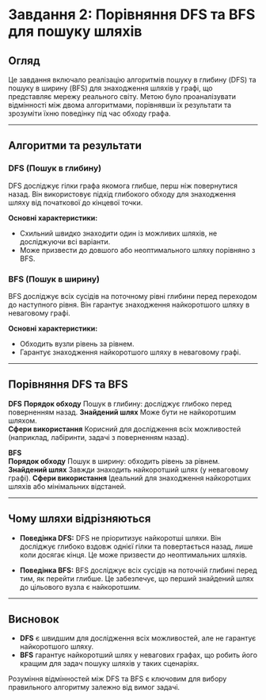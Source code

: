 # Завдання 2: Порівняння DFS та BFS для пошуку шляхів

## Огляд
Це завдання включало реалізацію алгоритмів пошуку в глибину (DFS) та пошуку в ширину (BFS) для знаходження шляхів у графі, що представляє мережу реального світу. Метою було проаналізувати відмінності між двома алгоритмами, порівнявши їх результати та зрозуміти їхню поведінку під час обходу графа.

---

## Алгоритми та результати

### DFS (Пошук в глибину)
DFS досліджує гілки графа якомога глибше, перш ніж повернутися назад. Він використовує підхід глибокого обходу для знаходження шляху від початкової до кінцевої точки.

**Основні характеристики:**
- Схильний швидко знаходити один із можливих шляхів, не досліджуючи всі варіанти.
- Може призвести до довшого або неоптимального шляху порівняно з BFS.

### BFS (Пошук в ширину)
BFS досліджує всіх сусідів на поточному рівні глибини перед переходом до наступного рівня. Він гарантує знаходження найкоротшого шляху в неваговому графі.

**Основні характеристики:**
- Обходить вузли рівень за рівнем.
- Гарантує знаходження найкоротшого шляху в неваговому графі.

---

## Порівняння DFS та BFS

**DFS**
**Порядок обходу** Пошук в глибину: досліджує глибоко перед поверненням назад.
**Знайдений шлях** Може бути не найкоротшим шляхом.     
**Сфери використання** Корисний для дослідження всіх можливостей (наприклад, лабіринти, задачі з поверненням назад).

**BFS**  
**Порядок обходу** Пошук в ширину: обходить рівень за рівнем.
**Знайдений шлях** Завжди знаходить найкоротший шлях (у неваговому графі).
**Сфери використання** Ідеальний для знаходження найкоротших шляхів або мінімальних відстаней.

---

## Чому шляхи відрізняються
- **Поведінка DFS:**
  DFS не пріоритизує найкоротші шляхи. Він досліджує глибоко вздовж однієї гілки та повертається назад, лише коли досягає кінця. Це може призвести до неоптимальних шляхів.

- **Поведінка BFS:**
  BFS досліджує всіх сусідів на поточній глибині перед тим, як перейти глибше. Це забезпечує, що перший знайдений шлях до цільового вузла є найкоротшим.

---

## Висновок
- **DFS** є швидшим для дослідження всіх можливостей, але не гарантує найкоротшого шляху.
- **BFS** гарантує найкоротший шлях у невагових графах, що робить його кращим для задач пошуку шляхів у таких сценаріях.

Розуміння відмінностей між DFS та BFS є ключовим для вибору правильного алгоритму залежно від вимог задачі.
